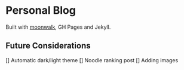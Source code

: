 # Personal Blog

Built with [moonwalk](https://github.com/abhinavs/moonwalk/), GH Pages and Jekyll.


## Future Considerations
[] Automatic dark/light theme
[] Noodle ranking post
[] Adding images